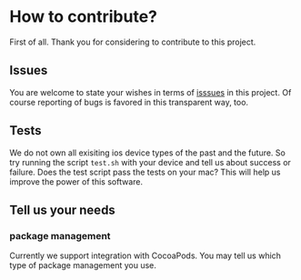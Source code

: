 # How to contribute?
First of all. Thank you for considering to contribute to this project. 

## Issues
You are welcome to state your wishes in terms of [isssues](https://github.com/ybrid/ogg-swift/issues) in this project. Of course reporting of bugs is favored in this transparent way, too.

## Tests
We do not own all exisiting ios device types of the past and the future. So try running the script ```test.sh``` with your device and tell us about success or failure. Does the test script pass the tests on your mac? This will help us improve the power of this software.

## Tell us your needs
### package management
Currently we support integration with CocoaPods. You may tell us which type of package management you use. 
